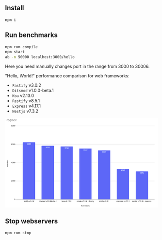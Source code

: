 ## Install

```bash
npm i
```

## Run benchmarks

```bash
npm run compile
npm start
ab -n 50000 localhost:3000/hello
```

Here you need manually changes port in the range from 3000 to 30006.

"Hello, World!" performance comparison for web frameworks:

- `Fastify` v3.0.2
- `Ditsmod` v1.0.0-beta.1
- `Koa` v2.13.0
- `Restify` v8.5.1
- `Express` v4.17.1
- `Nestjs` v7.3.2

![req-per-sec-frameworks.png](req-per-sec-frameworks.png)

## Stop webservers

```bash
npm run stop
```